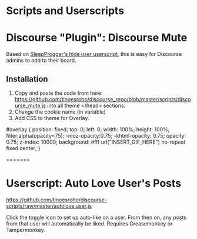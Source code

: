 Scripts and Userscripts
=======

# Discourse "Plugin": Discourse Mute

Based on [SleepProgger's hide user userscript](https://github.com/SleepProgger/imgur_userscripts/blob/master/scripts/imgur_hide_user.user.js), this is easy for Discourse admins to add to their board.

## Installation

1. Copy and paste the code from here: https://github.com/tinoesroho/discourse_repo/blob/master/scripts/discourse_mute.js into all theme \</head> sections.
2. Change the cookie name (in variable)
3. Add CSS to theme for Overlay.

#overlay {
    position: fixed;
    top: 0;
    left: 0;
    width: 100%;
    height: 100%;
    filter:alpha(opacity=75);
    -moz-opacity:0.75;
    -khtml-opacity: 0.75;
    opacity: 0.75;
    z-index: 10000;
    background: #fff url("INSERT_GIF_HERE") no-repeat fixed center; 
}

=======

# Userscript: Auto Love User's Posts

https://github.com/tinoesroho/discourse-scripts/raw/master/autolove.user.js

Click the toggle icon to set up auto-like on a user. From then on, any posts from that user will automatically be liked. Requires Greasemonkey or Tampermonkey.
